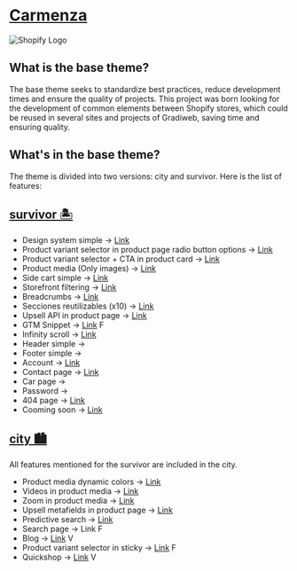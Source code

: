 # [Carmenza](https://www.notion.so/Carmenza-Shopify-Theme-474034a22b434fe5bc9a3b5c3a5657fa)

![Shopify Logo](https://cdn.shopify.com/s/files/1/0070/7032/files/shopify_20stores.png?v=1694807807)

## What is the base theme?

The base theme seeks to standardize best practices, reduce development times and ensure the quality of projects. This project was born looking for the development of common elements between Shopify stores, which could be reused in several sites and projects of Gradiweb, saving time and ensuring quality.

## What's in the base theme?

The theme is divided into two versions: city and survivor. Here is the list of features:

## [survivor 🏝️](https://admin.shopify.com/store/gradi-theme-base/themes/135179665588/editor)

- Design system simple → [Link](https://www.notion.so/414bda8cc7154d64ab0e777c9cdc13be?pvs=21)
- Product variant selector in product page radio button options → [Link](https://www.notion.so/e3bd9c5b9b63419fad01d2030fb27a30?pvs=21)
- Product variant selector + CTA in product card → [Link](https://www.notion.so/24787096effb4f54aeaff118991a8fb6?pvs=21)
- Product media (Only images) → [Link](https://www.notion.so/254b69bb28eb400390758ce90d4ea27f?pvs=21)
- Side cart simple → [Link](https://www.notion.so/66ef06b15e674501863d63ca8b48987b?pvs=21)
- Storefront filtering → [Link](https://www.notion.so/25339b3410274940bf383d547d86808a?pvs=21)
- Breadcrumbs → [Link](https://www.notion.so/d0f166d2fbd14b2ebdaea6b24af527f2?pvs=21)
- Secciones reutilizables (x10) → [Link](https://www.notion.so/750400db7f164890a94dc799f9e54c30?pvs=21)
- Upsell API in product page → [Link](https://www.notion.so/4a7b2ed19fe14fd0a4cef8874ed0fc13?pvs=21)
- GTM Snippet → [Link](https://www.notion.so/93b172bd65b84752a57ba35915bd9a4f?pvs=21) F
- Infinity scroll → [Link](https://www.notion.so/63096c19aa214becb409287d5647d5b1?pvs=21)
- Header simple →
- Footer simple →
- Account → [Link](https://www.notion.so/9d8be2bad9aa4d269eb7136a13997436?pvs=21)
- Contact page → [Link](https://www.notion.so/32d03e02852c48bd811b64471dd801d5?pvs=21)
- Car page →
- Password →
- 404 page → [Link](https://www.notion.so/96c9face15dd432da76f43bf1bf2c345?pvs=21)
- Cooming soon → [Link](https://www.notion.so/6b25678cb2b643e8b92a61f1f851ce29?pvs=21)

## [city 🏙️](https://admin.shopify.com/store/gradi-theme-base/themes/135179698356/editor)

All features mentioned for the survivor are included in the city.

- Product media dynamic colors → [Link](https://www.notion.so/fad74cad44a34f30b90506ffb0ad7366?pvs=21)
- Videos in product media → [Link](https://www.notion.so/f42c44c477c040aaad1753406a12ab15?pvs=21)
- Zoom in product media → [Link](https://www.notion.so/1d816becfc784aa289da32d7b8256977?pvs=21)
- Upsell metafields in product page → [Link](https://www.notion.so/7e20c11c59e1415a95d4a9b99fce9f15?pvs=21)
- Predictive search → [Link](https://www.notion.so/86b392fc51ae49669b8513024bfc6fbe?pvs=21)
- Search page → Link F
- Blog → [Link](https://www.notion.so/0732a8ebb058423f86823281290d630c?pvs=21) V
- Product variant selector in sticky → [Link](https://www.notion.so/5f750cd46e534a1db754cca10c066310?pvs=21) F
- Quickshop → [Link](https://www.notion.so/442928d60e454c4694e2d958c2454103?pvs=21) V
